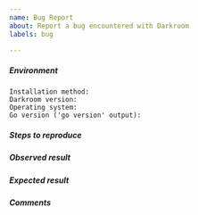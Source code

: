 ```yaml
---
name: Bug Report
about: Report a bug encountered with Darkroom
labels: bug

---
```


<!-- Please use this template while reporting a bug and provide as much info as possible. Not doing so may result in your bug not being addressed in a timely manner. Thanks!-->

##### Environment
<!-- Describe your setup. Versions of Darkroom, Go etc. are needed only from developers. -->

```
Installation method:
Darkroom version:
Operating system:
Go version ('go version' output):
```

##### Steps to reproduce
<!-- Describe all steps needed to reproduce the issue. It is a good place to use numbered list. -->

##### Observed result
<!-- Describe observed result as precisely as possible. -->

##### Expected result
<!-- Describe expected result as precisely as possible. -->

##### Comments
<!-- If you have any comments or more details, put them here. -->
